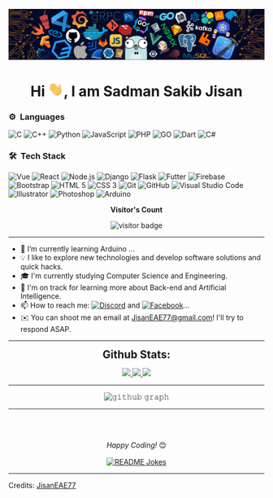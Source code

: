 <p align="center"><img src="https://raw.githubusercontent.com/KevinPatel04/KevinPatel04/master/header.png"></p>

<h1 align="center">Hi <img src="https://raw.githubusercontent.com/KevinPatel04/KevinPatel04/master/Hi.gif" width="30px">, I am Sadman Sakib Jisan </h1>

### ⚙️ &nbsp;Languages 
![C](https://img.shields.io/badge/-C-05122A?style=flat&logo=C&logoColor=A8B9CC) ![C++](https://img.shields.io/badge/-C++-05122A?style=flat&logo=C%2B%2B&logoColor=00599C) ![Python](https://img.shields.io/badge/-Python-05122A?style=flat&logo=python) ![JavaScript](https://img.shields.io/badge/-JavaScript-05122A?style=flat&logo=javascript) 
![PHP](https://img.shields.io/badge/-PHP-05122A?style=flat&logo=php) ![GO](https://img.shields.io/badge/-Go-05122A?style=flat&logo=Go) ![Dart](https://img.shields.io/badge/-Dart-05122A?style=flat&logo=Dart) ![C#](https://img.shields.io/badge/-C%23-05122A?style=flat)

### 🛠 &nbsp;Tech Stack

![Vue](https://img.shields.io/badge/-vue-05122A?style=flat&logo=vue.js) ![React](https://img.shields.io/badge/-React-05122A?style=flat&logo=react) ![Node.js](https://img.shields.io/badge/-Node.js-05122A?style=flat&logo=node.js) ![Django](https://img.shields.io/badge/-Django-05122A?style=flat&logo=django) ![Flask](https://img.shields.io/badge/-Flask-05122A?style=flat&logo=flask) ![Futter](https://img.shields.io/badge/-Flutter-05122A?style=flat&logo=Flutter) ![Firebase](https://img.shields.io/badge/-Firebase-05122A?style=flat&logo=Firebase) ![Bootstrap](https://img.shields.io/badge/-Bootstrap-05122A?style=flat&logo=bootstrap) ![HTML 5](https://img.shields.io/badge/-HTML-05122A?style=flat&logo=HTML5) ![CSS 3](https://img.shields.io/badge/-CSS-05122A?style=flat&logo=CSS3&logoColor=1572B6) ![Git](https://img.shields.io/badge/-Git-05122A?style=flat&logo=git) ![GitHub](https://img.shields.io/badge/-GitHub-05122A?style=flat&logo=github) ![Visual Studio Code](https://img.shields.io/badge/-Visual%20Studio%20Code-05122A?style=flat&logo=visual-studio-code&logoColor=007ACC) ![Illustrator](https://img.shields.io/badge/-Illustrator-05122A?style=flat&logo=adobe-illustrator) ![Photoshop](https://img.shields.io/badge/-Photoshop-05122A?style=flat&logo=adobe-photoshop) ![Arduino](https://img.shields.io/badge/-Arduino-05122A?style=flat&logo=arduino)


<p align="center"><b>Visitor's Count</b></p>
<p align="center"><img src="https://profile-counter.glitch.me/%7BJisanEAE77%7D/count.svg" alt="visitor badge"/></p>



</div>

-----

- 🌱 I’m currently learning Arduino ...
- 💡 I like to explore new technologies and develop software solutions and quick hacks.
- 🎓 I'm currently studying Computer Science and Engineering.
- 🌱 I'm on track for learning more about Back-end and Artificial Intelligence.
- 📫 How to reach me: <a href="https://discord.gg/DjKV7m54">![Discord](https://img.shields.io/badge/-Discord-05122A?style=flat&logo=discord)</a> and <a href="https://www.facebook.com/jisan.thecoder">![Facebook](https://img.shields.io/badge/-Facebook-05122A?style=flat&logo=facebook)</a>...
- ✉️ You can shoot me an email at JisanEAE77@gmail.com! I'll try to respond ASAP.

-----

<div align="center">
<h2 align="center" style="margin: 5px 10px;">Github Stats:</h2> 
<p align="center">
<a href="https://github.com/JisanEAE77">
  <img height="180em" src="https://github-readme-stats-eight-theta.vercel.app/api?username=JisanEAE77&show_icons=true&theme=algolia&include_all_commits=true&count_private=true"/>
  <img height="180em" src="https://github-readme-streak-stats.herokuapp.com/?user=JisanEAE77&theme=material-palenight"/>
  <img height="180em" src="https://github-readme-stats-eight-theta.vercel.app/api/top-langs/?username=JisanEAE77&layout=compact&langs_count=8&theme=algolia"/>
</a>
</p>
  
-----

![𝚐𝚒𝚝𝚑𝚞𝚋 𝚐𝚛𝚊𝚙𝚑](https://activity-graph.herokuapp.com/graph?username=JisanEAE77&theme=gruvbox&hide_border=true&area=true)
  
-----


</br>
</br>
<p align="center"><i>Happy Coding!</i> 😊</p>
<a href="https://readme-jokes.vercel.app"><img align="center" src="https://readme-jokes.vercel.app/api" alt="README Jokes"></a>


</div>



-----
Credits: [JisanEAE77](https://github.com/JisanEAE77)
